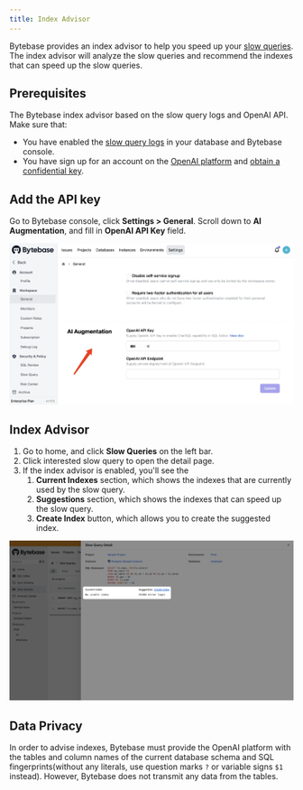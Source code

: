 ```yaml
---
title: Index Advisor
---
```


Bytebase provides an index advisor to help you speed up your [slow queries](/docs/slow-query/overview). The index advisor will analyze the slow queries and recommend the indexes that can speed up the slow queries.

## Prerequisites

The Bytebase index advisor based on the slow query logs and OpenAI API. Make sure that:
- You have enabled the [slow query logs](/docs/slow-query/overview) in your database and Bytebase console.
- You have sign up for an account on the [OpenAI platform](https://openai.com/product) and [obtain a confidential key](https://platform.openai.com/account/api-keys).

## Add the API key

Go to Bytebase console, click **Settings > General**. Scroll down to **AI Augmentation**, and fill in **OpenAI API Key** field.

![settings-general-ai](/static/docs/slow-query/settings-general-ai.webp)

## Index Advisor

1. Go to home, and click **Slow Queries** on the left bar.
2. Click interested slow query to open the detail page.
3. If the index advisor is enabled, you'll see the
   1. **Current Indexes** section, which shows the indexes that are currently used by the slow query.
   2. **Suggestions** section, which shows the indexes that can speed up the slow query.
   3. **Create Index** button, which allows you to create the suggested index.
   
![slow-query-index-advisor](/static/docs/slow-query/index-advisor.webp)

## Data Privacy

In order to advise indexes, Bytebase must provide the OpenAI platform with the tables and column names of the current database schema and SQL fingerprints(without any literals, use question marks `?` or variable signs `$1` instead). However, Bytebase does not transmit any data from the tables.